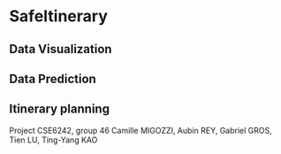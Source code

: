 # SafeItinerary

## Data Visualization

## Data Prediction

## Itinerary planning

Project CSE6242, group 46 
Camille MIGOZZI, Aubin REY, Gabriel GROS, Tien LU, Ting-Yang KAO
